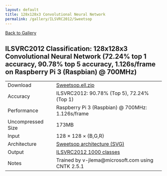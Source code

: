 ```yaml
---
layout: default
title: 128x128x3 Convolutional Neural Network
permalink: /gallery/ILSVRC2012/Sweetsop
---
```


[Back to Gallery](/ELL/gallery)

## ILSVRC2012 Classification: 128x128x3 Convolutional Neural Network (72.24% top 1 accuracy, 90.78% top 5 accuracy, 1.126s/frame on Raspberry Pi 3 (Raspbian) @ 700MHz)

<table class="table table-striped table-bordered">
    <tr>
        <td> Download </td>
        <td colspan="3"> <a href="https://github.com/Microsoft/ELL-models/raw/master/models/ILSVRC2012/Sweetsop/Sweetsop.ell.zip">Sweetsop.ell.zip</a></td>
    </tr>
    <tr>
        <td> Accuracy </td>
        <td colspan="3"> ILSVRC2012: 90.78% (Top 5), 72.24% (Top 1) </td>
    </tr>
    <tr>
        <td> Performance </td>
        <td colspan="3"> Raspberry Pi 3 (Raspbian) @ 700MHz: 1.126s/frame </td>
    </tr>
    <tr>
        <td> Uncompressed Size </td>
        <td colspan="3"> 173MB </td>
    </tr>
    <tr>
        <td> Input </td>
        <td colspan="3"> 128 &times; 128 &times; {B,G,R} </td>
    </tr>
    <tr>
        <td> Architecture </td>
        <td>
            <a href="https://github.com/Microsoft/ELL-models/raw/master/models/ILSVRC2012/Sweetsop/Sweetsop.cntk.svg?sanitize=true" target="_blank">Sweetsop architecture (SVG)</a>
        </td>
    </tr>
    <tr>
        <td> Output </td>
        <td colspan="3"> <a href="https://github.com/Microsoft/ELL-models/raw/master/models/ILSVRC2012/categories.txt">ILSVRC2012 1000 classes</a> </td>
    </tr>
    <tr>
        <td> Notes </td>
        <td colspan="3"> Trained by v-jlema@microsoft.com using CNTK 2.5.1 </td>
    </tr>
</table>

